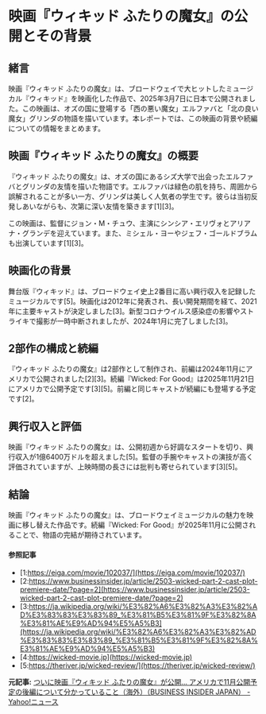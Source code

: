 # 映画『ウィキッド ふたりの魔女』の公開とその背景

## 緒言

映画『ウィキッド ふたりの魔女』は、ブロードウェイで大ヒットしたミュージカル『ウィキッド』を映画化した作品で、2025年3月7日に日本で公開されました。この映画は、オズの国に登場する「西の悪い魔女」エルファバと「北の良い魔女」グリンダの物語を描いています。本レポートでは、この映画の背景や続編についての情報をまとめます。

## 映画『ウィキッド ふたりの魔女』の概要

『ウィキッド ふたりの魔女』は、オズの国にあるシズ大学で出会ったエルファバとグリンダの友情を描いた物語です。エルファバは緑色の肌を持ち、周囲から誤解されることが多い一方、グリンダは美しく人気者の学生です。彼らは当初反発しあいながらも、次第に深い友情を築きます[1][3]。

この映画は、監督にジョン・M・チュウ、主演にシンシア・エリヴォとアリアナ・グランデを迎えています。また、ミシェル・ヨーやジェフ・ゴールドブラムも出演しています[1][3]。

## 映画化の背景

舞台版『ウィキッド』は、ブロードウェイ史上2番目に高い興行収入を記録したミュージカルです[5]。映画化は2012年に発表され、長い開発期間を経て、2021年に主要キャストが決定しました[3]。新型コロナウイルス感染症の影響やストライキで撮影が一時中断されましたが、2024年1月に完了しました[3]。

## 2部作の構成と続編

『ウィキッド ふたりの魔女』は2部作として制作され、前編は2024年11月にアメリカで公開されました[2][3]。続編『Wicked: For Good』は2025年11月21日にアメリカで公開予定です[3][5]。前編と同じキャストが続編にも登場する予定です[2]。

## 興行収入と評価

映画『ウィキッド ふたりの魔女』は、公開初週から好調なスタートを切り、興行収入が1億6400万ドルを超えました[5]。監督の手腕やキャストの演技が高く評価されていますが、上映時間の長さには批判も寄せられています[3][5]。

## 結論

映画『ウィキッド ふたりの魔女』は、ブロードウェイミュージカルの魅力を映画に移し替えた作品です。続編『Wicked: For Good』が2025年11月に公開されることで、物語の完結が期待されています。

#### 参照記事
- [1:https://eiga.com/movie/102037/](https://eiga.com/movie/102037/)
- [2:https://www.businessinsider.jp/article/2503-wicked-part-2-cast-plot-premiere-date/?page=2](https://www.businessinsider.jp/article/2503-wicked-part-2-cast-plot-premiere-date/?page=2)
- [3:https://ja.wikipedia.org/wiki/%E3%82%A6%E3%82%A3%E3%82%AD%E3%83%83%E3%83%89_%E3%81%B5%E3%81%9F%E3%82%8A%E3%81%AE%E9%AD%94%E5%A5%B3](https://ja.wikipedia.org/wiki/%E3%82%A6%E3%82%A3%E3%82%AD%E3%83%83%E3%83%89_%E3%81%B5%E3%81%9F%E3%82%8A%E3%81%AE%E9%AD%94%E5%A5%B3)
- [4:https://wicked-movie.jp](https://wicked-movie.jp)
- [5:https://theriver.jp/wicked-review/](https://theriver.jp/wicked-review/)


**元記事:** [ついに映画『ウィキッド ふたりの魔女』が公開… アメリカで11月公開予定の後編について分かっていること（海外）（BUSINESS INSIDER JAPAN） - Yahoo!ニュース](https://news.yahoo.co.jp/articles/debea504dece2b6291d14a0d5e50b9f427ea0d7e?source=rss)